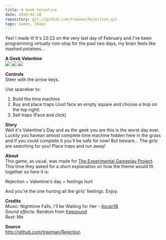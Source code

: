 ```yaml
---
title: A Geek Valentine
date: 2010-02-28
repository: git://github.com/treeman/Rejection.git
tags: Games, 7days
---
```


Yes! I made it! It's 22:22 on the very last day of February and I've been programming virtually non-stop for the past two days, my brain feels like mashed potatoes...

**A Geek Valentine**   
![](/media/images/thumbs/geek1.png) ![](/media/images/thumbs/geek2.png) ![](/media/images/thumbs/geek3.png)

**Controls**   
Steer with the arrow keys.

Use spacebar to:   
1. Build the time machine   
2. Buy and place traps (Just face an empty square and choose a trop on the top right)   
3. Sell traps (Face and click)

**Story**   
Well it's Valentine's Day and as the geek you are this is the worst day ever. Luckily you havean almost complete time machine hidden here in the grass and if you could complete it you'll be safe for now! But beware... The girls are searching for you! Place traps and run away!

**About**   
This game, as usual, was made for [The Experimental Gameplay Project](http://experimentalgameplay.com/blog/). This time they asked for a short explanation on how the theme would fit together so here it is:

Rejection + Valentine's day = feelings hurt

And you're the one hurting all the girls' feelings. Enjoy.

**Credits**   
*Music*: Nighttime Falls, I'll be Waiting for Her - [ilocan18](http://8bitcollective.com/members/ilocan18/)   
*Sound effects:* Random from [freesound](http://www.freesound.org/)   
*Rest:* Me

**Source**   
<http://github.com/treeman/Rejection>
